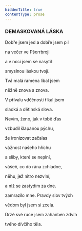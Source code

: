 ```yaml
---
hiddenTitle: true
contentType: prose
---
```


<section>

### DEMASKOVANÁ LÁSKA

Dobře jsem jed a dobře jsem pil 

na večer ve Pšorrbroji 

a v noci jsem se nasytil 

smyslnou láskou tvojí.

Tvá malá ramena líbal jsem 

něžně znova a znova. 

V přívalu vděčnosti říkal jsem 

sladká a dětinská slova.

Nevím, ženo, jak v tobě ďas 

vzbudil šlapanou pýchu, 

že ironizovat začalas 

vážnost našeho hříchu 

a sliby, které se neplní, 

vášeň, co do rána zchladne, 

něhu, jež nitro nezvlní, 

a niž se zastydím za dne.

zamrazilo mne. Pravdy slov tvých 

vědom byl jsem si zcela. 

Drzé své ruce jsem zahanben zdvih 

tvého dívčího těla.

</section>
